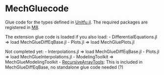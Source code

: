 # MechGluecode

Glue code for the types defined in [Unitfu.jl](https://github.com/hustf/Unitfu.jl). The required packages are registered in [M8](https://github.com/hustf/M8).

The extension glue code is loaded if you also load:
    - DifferentialEquations.jl => load MechGlueDiffEqBase.jl
    - Plots.jl => load MechGluePlots.jl

Not completed yet:
    - Interpolations.jl => load MechGlueDiffEqBase.jl
    - Plots.jl => load MechGlueInterpolations.jl
    - ModelingToolkit => MechGlueModelingToolkit
    - [RecursiveArrayTools](https://github.com/SciML/RecursiveArrayTools.jl): This is included in MechGlueDiffEqBase, no standalone glue code needed (?)
